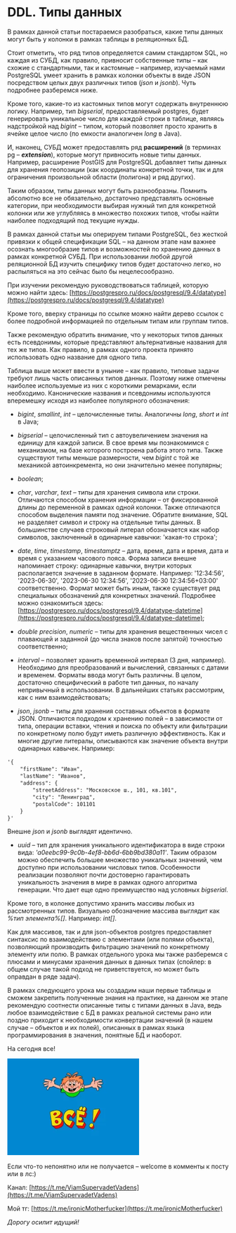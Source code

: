 DDL. Типы данных
================


В рамках данной статьи постараемся разобраться, какие типы данных могут быть у колонки в рамках таблицы в реляционных БД.

Стоит отметить, что ряд типов определяется самим стандартом SQL, но каждая из СУБД, как правило, привносит собственные типы – как схожие с стандартными, так и кастомные – например, изучаемый нами PostgreSQL умеет хранить в рамках колонки объекты в виде JSON посредством целых двух различных типов (_json_ и _jsonb_). Чуть подробнее разберемся ниже.

Кроме того, какие-то из кастомных типов могут содержать внутреннюю логику. Например, тип _bigserial_, предоставляемый postgres, будет генерировать уникальное число для каждой строки в таблице, являясь надстройкой над _bigint_ – типом, который позволяет просто хранить в ячейке целое число (по емкости аналогичен _long_ в Java).

И, наконец, СУБД может предоставлять ряд **расширений** (в терминах pg – **_extension_**), которые могут привносить новые типы данных. Например, расширение PostGIS для PostgreSQL добавляет типы данных для хранения геопозиции (как координаты конкретной точки, так и для ограничения произвольной области (полигона) и ряд других).

Таким образом, типы данных могут быть разнообразны. Помнить абсолютно все не обязательно, достаточно представлять основные категории, при необходимости выбирая нужный тип для конкретной колонки или же углубляясь в множество похожих типов, чтобы найти наиболее подходящий под текущие нужды.

В рамках данной статьи мы оперируем типами PostgreSQL, без жесткой привязки к общей спецификации SQL – на данном этапе нам важнее осознать многообразие типов и возможностей по хранению данных в рамках конкретной СУБД. При использовании любой другой реляционной БД изучить специфику типов будет достаточно легко, но распыляться на это сейчас было бы нецелесообразно.

При изучении рекомендую руководствоваться таблицей, которую можно найти здесь: [https://postgrespro.ru/docs/postgresql/9.4/datatype](https://postgrespro.ru/docs/postgresql/9.4/datatype)

Кроме того, вверху страницы по ссылке можно найти дерево ссылок с более подробной информацией по отдельным типам или группам типов.

Также рекомендую обратить внимание, что у некоторых типов данных есть псевдонимы, которые представляют альтернативные названия для тех же типов. Как правило, в рамках одного проекта принято использовать одно название для одного типа.

Таблица выше может ввести в уныние – как правило, типовые задачи требуют лишь часть описанных типов данных. Поэтому ниже отмечены наиболее используемые из них с короткими ремарками, если необходимо. Канонические названия и псевдонимы используются вперемешку исходя из наиболее популярного обозначения:

* _bigint_, _smallint_, _int_ – целочисленные типы. Аналогичны _long_, _short_ и _int_ в Java;

* _bigserial_ – целочисленный тип с автоувеличением значения на единицу для каждой записи. В свое время мы познакомимся с механизмом, на базе которого построена работа этого типа. Также существуют типы меньше размерности, чем _bigint_ с той же механикой автоинкремента, но они значительно менее популярны;

* _boolean_;

* _char_, _varchar_, _text_ – типы для хранения символа или строки. Отличаются способом хранения информации – от фиксированной длины до переменной в рамках одной колонки. Также отличаются способом выделения памяти под значение. Обратите внимание, SQL не разделяет символ и строку на отдельные типы данных. В большинстве случаев строковый литерал обозначается как набор символов, заключенный в одинарные кавычки: 'какая-то строка';

* _date_, _time_, _timestamp_, _timestamptz_ – дата, время, дата и время, дата и время с указанием часового пояса. Форма записи внешне напоминает строку: одинарные кавычки, внутри которых располагается значение в заданном формате. Например: '12:34:56', '2023-06-30', '2023-06-30 12:34:56', '2023-06-30 12:34:56+03:00' соответственно. Формат может быть иным, также существует ряд специальных обозначений для конкретных значений. Подробнее можно ознакомиться здесь: [https://postgrespro.ru/docs/postgresql/9.4/datatype-datetime](https://postgrespro.ru/docs/postgresql/9.4/datatype-datetime);

* _double precision_, _numeric_ – типы для хранения вещественных чисел с плавающей и заданной (до числа знаков после запятой) точностью соответственно;

* _interval_ – позволяет хранить временной интервал (3 дня, например). Необходимо для преобразований и вычислений, связанных с датами и временем. Форматы ввода могут быть различны. В целом, достаточно специфический в работе тип данных, по началу непривычный в использовании. В дальнейших статьях рассмотрим, как с ним взаимодействовать;

* _json_, _jsonb_ – типы для хранения составных объектов в формате JSON. Отличаются подходом к хранению полей – в зависимости от типа, операции вставки, чтения и поиска по объекту или фильтрации по конкретному полю будут иметь различную эффективность. Как и многие другие литералы, описываются как значение объекта внутри одинарных кавычек. Например:

```
'{
    "firstName": "Иван",
    "lastName": "Иванов",
    "address": {
        "streetAddress": "Московское ш., 101, кв.101",
        "city": "Ленинград",
        "postalCode": 101101
    }
}'
```

Внешне _json_ и _jsonb_ выглядят идентично.

* _uuid_ – тип для хранения уникального идентификатора в виде строки вида: _'a0eebc99-9c0b-4ef8-bb6d-6bb9bd380a11'_. Таким образом можно обеспечить большее множество уникальных значений, чем доступно при использовании числовых типов. Особенности реализации позволяют почти достоверно гарантировать уникальность значения в мире в рамках одного алгоритма генерации. Что дает еще одно преимущество над условных _bigserial_.


Кроме того, в колонке допустимо хранить массивы любых из рассмотренных типов. Визуально обозначение массива выглядит как _%тип элемента%\[\]_. Например: _int\[\]_.

Как для массивов, так и для json-объектов postgres предоставляет синтаксис по взаимодействию с элементами (или полями объекта), позволяющий производить фильтрацию значений по конкретному элементу или полю. В рамках отдельного урока мы также разберемся с плюсами и минусами хранения данных в данных типах (спойлер: в общем случае такой подход не приветствуется, но может быть оправдан в ряде задач).

В рамках следующего урока мы создадим наши первые таблицы и сможем закрепить полученные знания на практике, на данном же этапе рекомендую соотнести описанные типы с типами данных в Java, ведь любое взаимодействие с БД в рамках реальной системы рано или поздно приходит к необходимости конвертации значений (в нашем случае – объектов и их полей), описанных в рамках языка программирования в значения, понятные БД и наоборот.


На сегодня все!

![end_of_the_lesson.png](..%2F..%2F..%2Ffile%2Fend_of_the_lesson.png)

Если что-то непонятно или не получается – welcome в комменты к посту или в лс:)

Канал: [https://t.me/ViamSupervadetVadens](https://t.me/ViamSupervadetVadens)

Мой тг: [https://t.me/ironicMotherfucker](https://t.me/ironicMotherfucker)

_Дорогу осилит идущий!_
